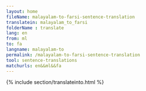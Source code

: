 ```yaml
---
layout: home
fileName: malayalam-to-farsi-sentence-translation
translatein: malayalam_to_farsi
folderName : translate
lang: en
from: ml
to: fa
langname: malayalam-to
permalink: /malayalam-to-farsi-sentence-translation
tool: sentence-translations
matchurls: en&&ml&&fa
---
```

{% include section/translateinto.html %}

